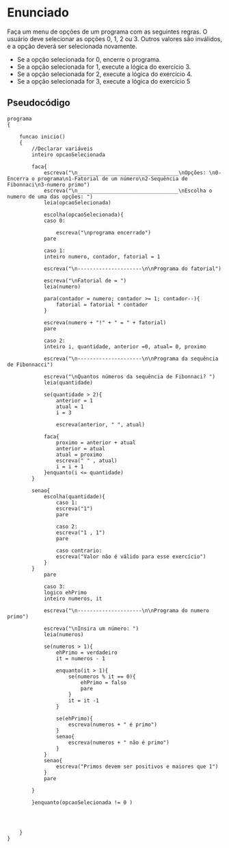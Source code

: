 # Enunciado
Faça um menu de opções de um programa com as seguintes regras. O usuário deve selecionar as opções 0, 1, 2 ou 3. Outros valores são inválidos, e a opção deverá ser selecionada novamente.
* Se a opção selecionada for 0, encerre o programa.
* Se a opção selecionada for 1, execute a lógica do exercício 3.
* Se a opção selecionada for 2, execute a lógica do exercício 4.
* Se a opção selecionada for 3, execute a lógica do exercício 5

## Pseudocódigo
```
programa
{
	
	funcao inicio()
	{
		//Declarar variáveis
		inteiro opcaoSelecionada
		
		faca{
			escreva("\n_________________________________\nOpções: \n0-Encerra o programa\n1-Fatorial de um número\n2-Sequência de Fibonnaci\n3-numero primo")
			escreva("\n_________________________________\nEscolha o numero de uma das opções: ")
			leia(opcaoSelecionada)

			escolha(opcaoSelecionada){
			caso 0:
			
				escreva("\nprograma encerrado")
			pare

			caso 1:
			inteiro numero, contador, fatorial = 1

			escreva("\n---------------------\n\nPrograma do fatorial")

			escreva("\nFatorial de = ")
			leia(numero)

			para(contador = numero; contador >= 1; contador--){
				fatorial = fatorial * contador
			}

			escreva(numero + "!" + " = " + fatorial)
			pare

			caso 2:
			inteiro i, quantidade, anterior =0, atual= 0, proximo

			escreva("\n---------------------\n\nPrograma da sequência de Fibonnacci")
		
			escreva("\nQuantos números da sequência de Fibonnaci? ")
			leia(quantidade)
		
			se(quantidade > 2){
				anterior = 1
				atual = 1
				i = 3
			
				escreva(anterior, " ", atual)

			faca{
				proximo = anterior + atual
				anterior = atual
				atual = proximo
				escreva(" " , atual)
				i = i + 1
			}enquanto(i <= quantidade)
		}

		senao{
			escolha(quantidade){
				caso 1:
				escreva("1")
				pare

				caso 2:
				escreva("1 , 1")
				pare

				caso contrario:
				escreva("Valor não é válido para esse exercício")
			}
		}
			pare

			caso 3:
			logico ehPrimo
			inteiro numeros, it 

			escreva("\n---------------------\n\nPrograma do numero primo")

			escreva("\nInsira um número: ")
			leia(numeros)

			se(numeros > 1){
				ehPrimo = verdadeiro
				it = numeros - 1

				enquanto(it > 1){
					se(numeros % it == 0){
						ehPrimo = falso
						pare
					}
					it = it -1
				}

				se(ehPrimo){
					escreva(numeros + " é primo")
				}
				senao{
					escreva(numeros + " não é primo")
				}
			}
			senao{
				escreva("Primos devem ser positivos e maiores que 1")
			}
			pare
			
		}

		}enquanto(opcaoSelecionada != 0 )

		
			
		
	}
}
```
